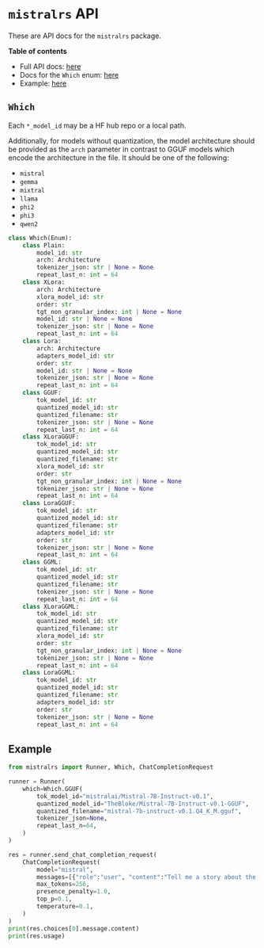 # `mistralrs` API

These are API docs for the `mistralrs` package.

**Table of contents**
- Full API docs: [here](https://ericlbuehler.github.io/mistral.rs/pyo3/mistralrs.html)
- Docs for the `Which` enum: [here](#which)
- Example: [here](#example)

## `Which`

Each `*_model_id` may be a HF hub repo or a local path.

Additionally, for models without quantization, the model architecture should be provided as the `arch` parameter in contrast to GGUF models which encode the architecture in the file. It should be one of the following:
- `mistral`
- `gemma`
- `mixtral`
- `llama`
- `phi2`
- `phi3`
- `qwen2`

```py
class Which(Enum):
    class Plain:
        model_id: str
        arch: Architecture
        tokenizer_json: str | None = None
        repeat_last_n: int = 64
    class XLora:
        arch: Architecture
        xlora_model_id: str
        order: str
        tgt_non_granular_index: int | None = None
        model_id: str | None = None
        tokenizer_json: str | None = None
        repeat_last_n: int = 64
    class Lora:
        arch: Architecture
        adapters_model_id: str
        order: str
        model_id: str | None = None
        tokenizer_json: str | None = None
        repeat_last_n: int = 64
    class GGUF:
        tok_model_id: str
        quantized_model_id: str
        quantized_filename: str
        tokenizer_json: str | None = None
        repeat_last_n: int = 64
    class XLoraGGUF:
        tok_model_id: str
        quantized_model_id: str
        quantized_filename: str
        xlora_model_id: str
        order: str
        tgt_non_granular_index: int | None = None
        tokenizer_json: str | None = None
        repeat_last_n: int = 64
    class LoraGGUF:
        tok_model_id: str
        quantized_model_id: str
        quantized_filename: str
        adapters_model_id: str
        order: str
        tokenizer_json: str | None = None
        repeat_last_n: int = 64
    class GGML:
        tok_model_id: str
        quantized_model_id: str
        quantized_filename: str
        tokenizer_json: str | None = None
        repeat_last_n: int = 64
    class XLoraGGML:
        tok_model_id: str
        quantized_model_id: str
        quantized_filename: str
        xlora_model_id: str
        order: str
        tgt_non_granular_index: int | None = None
        tokenizer_json: str | None = None
        repeat_last_n: int = 64
    class LoraGGML:
        tok_model_id: str
        quantized_model_id: str
        quantized_filename: str
        adapters_model_id: str
        order: str
        tokenizer_json: str | None = None
        repeat_last_n: int = 64
```


## Example
```python
from mistralrs import Runner, Which, ChatCompletionRequest

runner = Runner(
    which=Which.GGUF(
        tok_model_id="mistralai/Mistral-7B-Instruct-v0.1",
        quantized_model_id="TheBloke/Mistral-7B-Instruct-v0.1-GGUF",
        quantized_filename="mistral-7b-instruct-v0.1.Q4_K_M.gguf",
        tokenizer_json=None,
        repeat_last_n=64,
    )
)

res = runner.send_chat_completion_request(
    ChatCompletionRequest(
        model="mistral",
        messages=[{"role":"user", "content":"Tell me a story about the Rust type system."}],
        max_tokens=256,
        presence_penalty=1.0,
        top_p=0.1,
        temperature=0.1,
    )
)
print(res.choices[0].message.content)
print(res.usage)
```